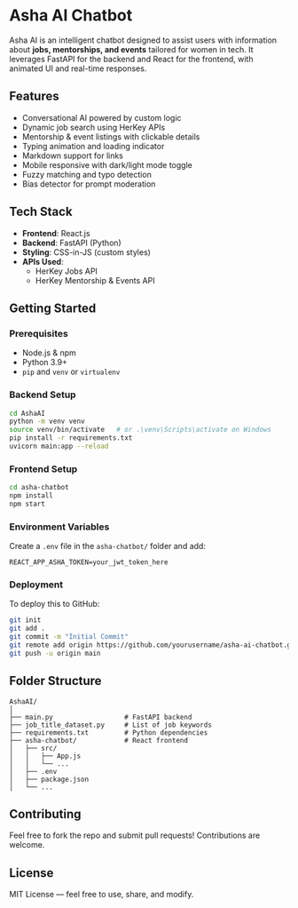 # Asha AI Chatbot

Asha AI is an intelligent chatbot designed to assist users with information about **jobs, mentorships, and events** tailored for women in tech. It leverages FastAPI for the backend and React for the frontend, with animated UI and real-time responses.

## Features

- Conversational AI powered by custom logic
- Dynamic job search using HerKey APIs
- Mentorship & event listings with clickable details
- Typing animation and loading indicator
- Markdown support for links
- Mobile responsive with dark/light mode toggle
- Fuzzy matching and typo detection
- Bias detector for prompt moderation

## Tech Stack

- **Frontend**: React.js
- **Backend**: FastAPI (Python)
- **Styling**: CSS-in-JS (custom styles)
- **APIs Used**:
  - HerKey Jobs API
  - HerKey Mentorship & Events API

## Getting Started

### Prerequisites

- Node.js & npm
- Python 3.9+
- `pip` and `venv` or `virtualenv`

### Backend Setup

```bash
cd AshaAI
python -m venv venv
source venv/bin/activate   # or .\venv\Scripts\activate on Windows
pip install -r requirements.txt
uvicorn main:app --reload
```

### Frontend Setup

```bash
cd asha-chatbot
npm install
npm start
```

### Environment Variables

Create a `.env` file in the `asha-chatbot/` folder and add:

```
REACT_APP_ASHA_TOKEN=your_jwt_token_here
```

### Deployment

To deploy this to GitHub:

```bash
git init
git add .
git commit -m "Initial Commit"
git remote add origin https://github.com/yourusername/asha-ai-chatbot.git
git push -u origin main
```

## Folder Structure

```
AshaAI/
│
├── main.py                  # FastAPI backend
├── job_title_dataset.py     # List of job keywords
├── requirements.txt         # Python dependencies
├── asha-chatbot/            # React frontend
│   ├── src/
│   │   ├── App.js
│   │   └── ...
│   ├── .env
│   ├── package.json
│   └── ...
```

## Contributing

Feel free to fork the repo and submit pull requests! Contributions are welcome.

## License

MIT License — feel free to use, share, and modify.